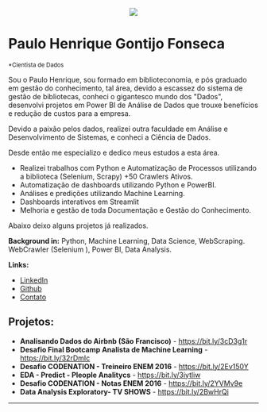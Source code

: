 <p align="center">
  <img src="https://lh3.googleusercontent.com/proxy/KOhZs0SRn5EqOxddRxQWGQvF4UJl_pi209bqTxyTQjpjF7Ypr-UziUeEj_WZSYg6z8mowsy-G-pF6EFzVallDeepMsk2kSd991WLksiwKVq_BuJrqZkY2g" >
</p>

# Paulo Henrique Gontijo Fonseca
<sub>*Cientista de Dados</sub>



Sou o Paulo Henrique, sou formado em biblioteconomia, e pós graduado em gestão do conhecimento, tal área, devido a escassez do sistema de gestão 
de bibliotecas, conheci o gigantesco mundo dos "Dados", desenvolvi projetos em Power BI de Análise de Dados que trouxe benefícios e redução de custos para a empresa.

Devido a paixão pelos dados, realizei outra faculdade em Análise e Desenvolvimento de Sistemas, e conheci a Ciência de Dados.

Desde então me especializo e dedico meus estudos a esta área. 

* Realizei trabalhos com Python e Automatização de Processos utilizando a biblioteca (Selenium, Scrapy) +50 Crawlers Ativos. 
* Automatização de dashboards utilizando Python e PowerBI.
* Análises e predições utilizando Machine Learning.
* Dashboards interativos em Streamlit
* Melhoria e gestão de toda Documentação e Gestão do Conhecimento.


Abaixo deixo alguns projetos já realizados.


**Background in:** Python, Machine Learning, Data Science, WebScraping. WebCrawler (Selenium ), Power BI, Data Analysis.

**Links:**
* [LinkedIn](https://www.linkedin.com/in/paulohenriquegf/)
* [Github](https://github.com/paulohenriquegf/)
* [Contato](paulohenriquegf@hotmail.com)

## Projetos:

* **Analisando Dados do Airbnb (São Francisco)** -  https://bit.ly/3cD3g1r
* **Desafio Final Bootcamp Analista de Machine Learning** -  https://bit.ly/32rDmIc
* **Desafio CODENATION - Treineiro ENEM 2016** -  https://bit.ly/2Ev150Y
* **EDA - Predict - Pleople Analitycs** -  https://bit.ly/3iytliw
* **Desafio CODENATION - Notas ENEM 2016** -  https://bit.ly/2YVMv9e
* **Data Analysis Exploratory- TV SHOWS**  -  https://bit.ly/2BwHrQi


---





